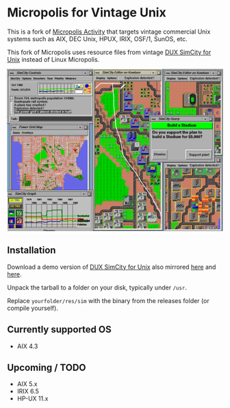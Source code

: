 # Micropolis for Vintage Unix

This is a fork of [Micropolis Activity](https://github.com/SimHacker/micropolis/tree/master/micropolis-activity) that targets vintage commercial Unix systems such as AIX, DEC Unix, HPUX, IRIX, OSF/1, SunOS, etc.

This fork of Micropolis uses resource files from vintage [DUX SimCity for Unix](https://web.archive.org/web/19970714233606/http://www.dux.com/simctyux.html) instead of Linux Micropolis.

![Micropolis-Indigo](src/notes/Micropolis-Indigo.gif)

## Installation

Download a demo version of [DUX SimCity for Unix](https://web.archive.org/web/19970714233306/http://www.dux.com/demo.html) also mirrored [here](http://osarchive.org/apps/simcity) and [here](http://tenox.pdp-11.ru/apps/simcity/).

Unpack the tarball to a folder on your disk, typically under `/usr`.

Replace `yourfolder/res/sim` with the binary from the releases folder (or compile yourself).

## Currently supported OS

- AIX 4.3

## Upcoming / TODO

- AIX 5.x
- IRIX 6.5
- HP-UX 11.x

